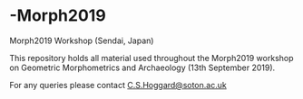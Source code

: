 # -Morph2019
Morph2019 Workshop (Sendai, Japan)

This repository holds all material used throughout the Morph2019 workshop on Geometric Morphometrics and Archaeology (13th September 2019).

For any queries please contact C.S.Hoggard@soton.ac.uk 


